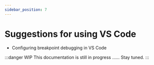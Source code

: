 ```yaml
---
sidebar_position: 7
---
```


# Suggestions for using VS Code

- Configuring breakpoint debugging in VS Code

:::danger WIP
This documentation is still in progress ...... Stay tuned.
:::

